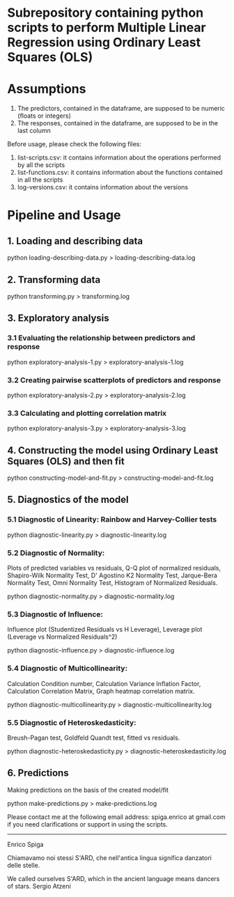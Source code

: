 # Subrepository containing python scripts to perform Multiple Linear Regression using Ordinary Least Squares (OLS)

# Assumptions

1. The predictors, contained in the dataframe, are supposed to be numeric (floats or integers)
2. The responses, contained in the dataframe, are supposed to be in the last column

Before usage, please check the following files:
1. list-scripts.csv: it contains information about the operations performed by all the scripts
2. list-functions.csv: it contains information about the functions contained in all the scripts
3. log-versions.csv: it contains information about the versions

# Pipeline and Usage

## 1. Loading and describing data
python loading-describing-data.py > loading-describing-data.log

## 2. Transforming data
python transforming.py > transforming.log

## 3. Exploratory analysis
### 3.1 Evaluating the relationship between predictors and response
python exploratory-analysis-1.py > exploratory-analysis-1.log

### 3.2 Creating pairwise scatterplots of predictors and response
python exploratory-analysis-2.py > exploratory-analysis-2.log

### 3.3 Calculating and plotting correlation matrix
python exploratory-analysis-3.py > exploratory-analysis-3.log

## 4. Constructing the model using Ordinary Least Squares (OLS) and then fit
python constructing-model-and-fit.py > constructing-model-and-fit.log

## 5. Diagnostics of the model
### 5.1 Diagnostic of Linearity: Rainbow and Harvey-Collier tests
python diagnostic-linearity.py > diagnostic-linearity.log
       
### 5.2 Diagnostic of Normality:
Plots of predicted variables vs residuals, 
Q-Q plot of normalized residuals,
Shapiro-Wilk Normality Test,
D' Agostino K2 Normality Test,
Jarque-Bera Normality Test,
Omni Normality Test,
Histogram of Normalized Residuals.

python diagnostic-normality.py > diagnostic-normality.log
       
### 5.3 Diagnostic of Influence:
Influence plot (Studentized Residuals vs H Leverage), 
Leverage plot (Leverage vs Normalized Residuals^2)

python diagnostic-influence.py > diagnostic-influence.log

### 5.4 Diagnostic of Multicollinearity:
Calculation Condition number,
Calculation Variance Inflation Factor,
Calculation Correlation Matrix,
Graph heatmap correlation matrix.

python diagnostic-multicollinearity.py > diagnostic-multicollinearity.log

### 5.5 Diagnostic of Heteroskedasticity:
Breush-Pagan test,
Goldfeld Quandt test,
fitted vs residuals.

python diagnostic-heteroskedasticity.py > diagnostic-heteroskedasticity.log

## 6. Predictions
Making predictions on the basis of the created model/fit

python make-predictions.py > make-predictions.log


Please contact me at the following email address: spiga.enrico at gmail.com if you need clarifications or support in using the scripts.

---
Enrico Spiga

Chiamavamo noi stessi S'ARD, che nell'antica lingua significa danzatori delle stelle.

We called ourselves S'ARD, which in the ancient language means dancers of stars.
Sergio Atzeni
